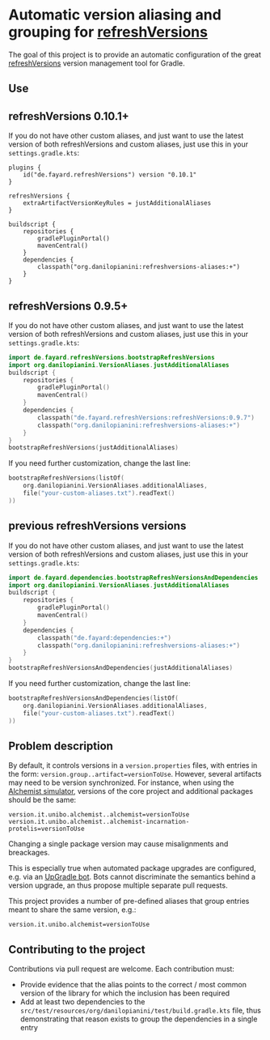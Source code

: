 # Automatic version aliasing and grouping for [refreshVersions](https://github.com/jmfayard/refreshVersions)

The goal of this project is to provide an automatic configuration of the great
[refreshVersions](https://github.com/jmfayard/refreshVersions) version management tool for Gradle.

## Use

## refreshVersions 0.10.1+

If you do not have other custom aliases, and just want to use the latest version of both refreshVersions and custom
aliases, just use this in your `settings.gradle.kts`:

```
plugins {
    id("de.fayard.refreshVersions") version "0.10.1"
}

refreshVersions {
    extraArtifactVersionKeyRules = justAdditionalAliases
}

buildscript {
    repositories {
        gradlePluginPortal()
        mavenCentral()
    }
    dependencies {
        classpath("org.danilopianini:refreshversions-aliases:+")
    }
}
```

## refreshVersions 0.9.5+

If you do not have other custom aliases, and just want to use the latest version of both refreshVersions and custom
aliases, just use this in your `settings.gradle.kts`:
```kotlin
import de.fayard.refreshVersions.bootstrapRefreshVersions
import org.danilopianini.VersionAliases.justAdditionalAliases
buildscript {
    repositories {
        gradlePluginPortal()
        mavenCentral()
    }
    dependencies {
        classpath("de.fayard.refreshVersions:refreshVersions:0.9.7")
        classpath("org.danilopianini:refreshversions-aliases:+")
    }
}
bootstrapRefreshVersions(justAdditionalAliases)
```

If you need further customization, change the last line:
```kotlin
bootstrapRefreshVersions(listOf(
    org.danilopianini.VersionAliases.additionalAliases,
    file("your-custom-aliases.txt").readText()
))
```


## previous refreshVersions versions

If you do not have other custom aliases, and just want to use the latest version of both refreshVersions and custom
aliases, just use this in your `settings.gradle.kts`:
```kotlin
import de.fayard.dependencies.bootstrapRefreshVersionsAndDependencies
import org.danilopianini.VersionAliases.justAdditionalAliases
buildscript {
    repositories {
        gradlePluginPortal()
        mavenCentral()
    }
    dependencies {
        classpath("de.fayard:dependencies:+")
        classpath("org.danilopianini:refreshversions-aliases:+")
    }
}
bootstrapRefreshVersionsAndDependencies(justAdditionalAliases)
```

If you need further customization, change the last line:
```kotlin
bootstrapRefreshVersionsAndDependencies(listOf(
    org.danilopianini.VersionAliases.additionalAliases,
    file("your-custom-aliases.txt").readText()
))
```

## Problem description

By default, it controls versions in a `version.properties` files, with entries in the form:
``version.group..artifact=versionToUse``.
However, several artifacts may need to be version synchronized.
For instance, when using the [Alchemist simulator](https://alchemistsimulator.github.io),
versions of the core project and additional packages should be the same:
```
version.it.unibo.alchemist..alchemist=versionToUse
version.it.unibo.alchemist..alchemist-incarnation-protelis=versionToUse
```
Changing a single package version may cause misalignments and breackages.

This is especially true when automated package upgrades are configured,
e.g. via an [UpGradle bot](https://github.com/DanySK/upgradle).
Bots cannot discriminate the semantics behind a version upgrade,
an thus propose multiple separate pull requests.

This project provides a number of pre-defined aliases that group entries meant to share the same version, e.g.:
```
version.it.unibo.alchemist=versionToUse
```

## Contributing to the project

Contributions via pull request are welcome.
Each contribution must:
* Provide evidence that the alias points to the correct / most common version of the library for which the inclusion has been required
* Add at least two dependencies to the `src/test/resources/org/danilopianini/test/build.gradle.kts` file, thus
demonstrating that reason exists to group the dependencies in a single entry

